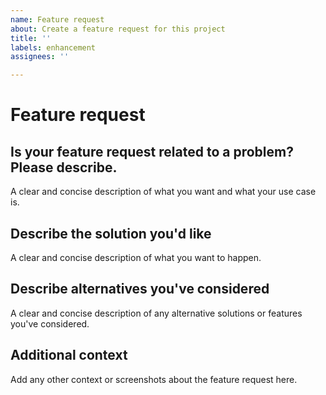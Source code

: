 ```yaml
---
name: Feature request
about: Create a feature request for this project
title: ''
labels: enhancement
assignees: ''

---
```


# Feature request

## Is your feature request related to a problem? Please describe.

A clear and concise description of what you want and what your use case is.

## Describe the solution you'd like

A clear and concise description of what you want to happen.

## Describe alternatives you've considered

A clear and concise description of any alternative solutions or features you've considered.

## Additional context

Add any other context or screenshots about the feature request here.
